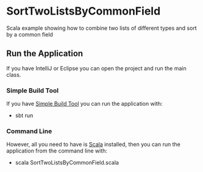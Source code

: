 # SortTwoListsByCommonField

Scala example showing how to combine two lists of different types and sort by a common field

## Run the Application

If you have IntelliJ or Eclipse you can open the project and run the main class.

### Simple Build Tool

If you have [Simple Build Tool](https://www.scala-sbt.org/download.html) you can run the application with:

* sbt run

### Command Line

However, all you need to have is [Scala](https://www.scala-lang.org/download/) installed, then you can run the
application from the command line with:

* scala SortTwoListsByCommonField.scala